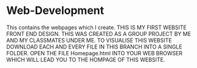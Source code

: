 # Web-Development
This contains the webpages which I create.
THIS IS MY FIRST WEBSITE FRONT END DESIGN.
THIS WAS CREATED AS A GROUP PROJECT BY ME AND MY CLASSMATES UNDER ME.
TO VISUALISE THIS WEBSITE DOWNLOAD EACH AND EVERY FILE IN THIS BRANCH INTO A SINGLE FOLDER.
OPEN THE FILE Homepage.html INTO YOUR WEB BROWSER WHICH WILL LEAD YOU TO THE HOMPAGE OF THIS WEBSITE.
